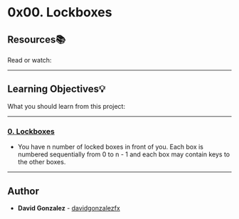 # 0x00. Lockboxes

## Resources:books:
Read or watch:

---
## Learning Objectives:bulb:
What you should learn from this project:

---

### [0. Lockboxes](./0-lockboxes.py)
* You have n number of locked boxes in front of you. 
Each box is numbered sequentially from 0 to n - 1 and each box may contain keys to the other boxes. 

---

## Author
* **David Gonzalez** - [davidgonzalezfx](https://github.com/davidgonzalezfx)
